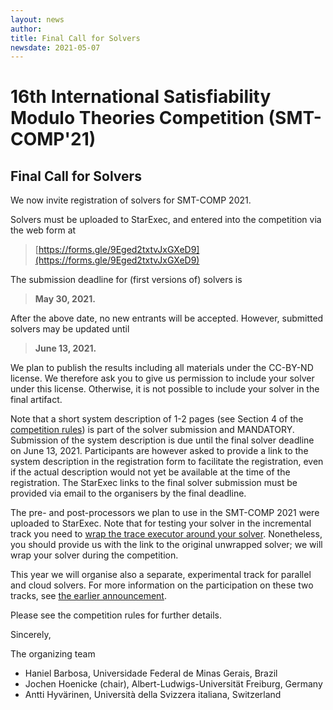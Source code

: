 ```yaml
---
layout: news
author:
title: Final Call for Solvers
newsdate: 2021-05-07
---
```


# 16th International Satisfiability Modulo Theories Competition (SMT-COMP'21)

## Final Call for Solvers

We now invite registration of solvers for SMT-COMP 2021.

Solvers must be uploaded to StarExec, and entered into the competition via the web form at

> [https://forms.gle/9Eged2txtvJxGXeD9](https://forms.gle/9Eged2txtvJxGXeD9)

The submission deadline for (first versions of) solvers is

> **May 30, 2021.**

After the above date, no new entrants will be accepted. However, submitted solvers may be updated until

> **June 13, 2021.**

We plan to publish the results including all materials under the CC-BY-ND license.  We therefore ask you to give us permission to include your solver under this license.  Otherwise, it is not possible to include your solver in the final artifact.

Note that a short system description of 1-2 pages (see Section 4 of the [competition rules](https://smt-comp.github.io/2021/rules.pdf)) is part of the solver submission and MANDATORY. Submission of the system description is due until the final solver deadline on June 13, 2021.
Participants are however asked to provide a link to the system description in the registration form to facilitate the registration, even if the actual description would not yet be available at the time of the registration.  The StarExec links to the final solver submission must be provided via email to the organisers by the final deadline.

The pre- and post-processors we plan to use in the SMT-COMP 2021 were uploaded to StarExec.  Note that for testing your solver in the incremental track you need to [wrap the trace executor around your solver](https://github.com/smt-comp/trace-executor#wrapping-your-solver).  Nonetheless, you should provide us with the link to the original unwrapped solver; we will wrap your solver during the competition.

This year we will organise also a separate, experimental track for parallel and cloud solvers.  For more information on the participation on these two tracks, see [the earlier announcement](2021-02-05-parallel-and-cloud-tracks).

Please see the competition rules for further details.

Sincerely,

The organizing team

* Haniel Barbosa, Universidade Federal de Minas Gerais, Brazil
* Jochen Hoenicke (chair), Albert-Ludwigs-Universität Freiburg, Germany
* Antti Hyvärinen, Università della Svizzera italiana, Switzerland
